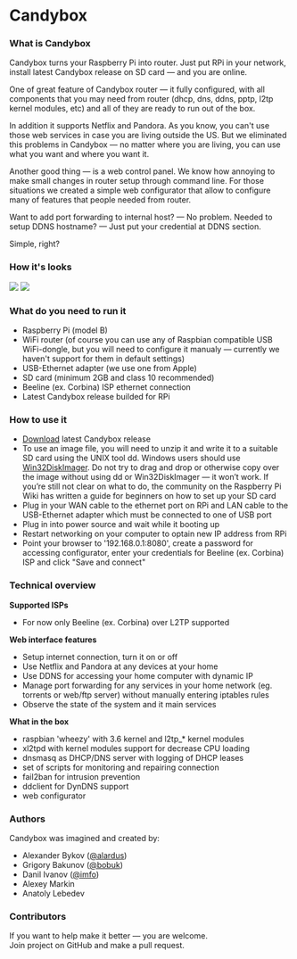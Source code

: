 Candybox
========
### What is Candybox

<p>Candybox turns your Raspberry Pi into router. Just put RPi in your network, install latest Candybox release on SD card &mdash; and you are online.</p>

<p>One of great feature of Candybox router &mdash; it fully configured, with all components that you may need from router (dhcp, dns, ddns, pptp, l2tp kernel modules, etc) and all of they are ready to run out of the box.</p>

<p>In addition it supports Netflix and Pandora. As you know, you can't use those web services in case you are living outside the US. But we eliminated this problems in Candybox &mdash; no matter where you are living, you can use what you want and where you want it.</p>

<p>Another good thing &mdash; is a web control panel. We know how annoying to make small changes in router setup through command line. For those situations we created a simple web configurator that allow to configure many of features that people needed from router. </p>

<p>Want to add port forwarding to internal host? &mdash; No problem. Needed to setup DDNS hostname? &mdash; Just put your credential at DDNS section.</p>

<p>Simple, right?</p>

<h3>
<a name="how-its-looks" class="anchor" href="#how-its-looks"><span class="octicon octicon-link"></span></a>How it's looks</h3>

<p>
<a href="http://img-fotki.yandex.ru/get/9324/7694291.6b/0_8e3ab_71311ea1_XL.png"><img src="http://img-fotki.yandex.ru/get/9324/7694291.6b/0_8e3ab_71311ea1_M.png"></a>
<a href="http://img-fotki.yandex.ru/get/9313/7694291.6b/0_8e3ac_a72a8554_XL.png"><img src="http://img-fotki.yandex.ru/get/9313/7694291.6b/0_8e3ac_a72a8554_M.png"></a>
</p>

<h3>
<a name="what-do-you-need-to-run-it" class="anchor" href="#what-do-you-need-to-run-it"><span class="octicon octicon-link"></span></a>What do you need to run it</h3>

<ul>
<li>Raspberry Pi (model B)</li>
<li>WiFi router (of course you can use any of Raspbian compatible USB WiFi-dongle, but you will need to configure it manualy &mdash; currently we haven't support for them in default settings)</li>
<li>USB-Ethernet adapter (we use one from Apple)</li>
<li>SD card (minimum 2GB and class 10 recommended)</li>
<li>Beeline (ex. Corbina) ISP ethernet connection</li>
<li>Latest Candybox release builded for RPi</li>
</ul><h3>
<a name="how-to-use-it" class="anchor" href="#how-to-use-it"><span class="octicon octicon-link"></span></a>How to use it</h3>

<ul>
<li><a href="http://bearouter.org/beta/">Download</a> latest Candybox release</li>
<li>To use an image file, you will need to unzip it and write it to a suitable SD card using the UNIX tool dd. Windows users should use <a href="http://sourceforge.net/projects/win32diskimager/">Win32DiskImager</a>. Do not try to drag and drop or otherwise copy over the image without using dd or Win32DiskImager &mdash; it won’t work. If you’re still not clear on what to do, the community on the Raspberry Pi Wiki has written a guide for beginners on how to set up your SD card</li>
<li>Plug in your WAN cable to the ethernet port on RPi and LAN cable to the USB-Ethernet adapter which must be connected to one of USB port</li>
<li>Plug in into power source and wait while it booting up</li>
<li>Restart networking on your computer to optain new IP address from RPi</li>
<li>Point your browser to '192.168.0.1:8080', create a password for accessing configurator, enter your credentials for Beeline (ex. Corbina) ISP and click "Save and connect"</li>
</ul><h3>
<a name="technical-overview" class="anchor" href="#technical-overview"><span class="octicon octicon-link"></span></a>Technical overview</h3>

<p><strong>Supported ISPs</strong></p>

<ul>
<li>For now only Beeline (ex. Corbina) over L2TP supported</li>
</ul><p><strong>Web interface features</strong></p>

<ul>
<li>Setup internet connection, turn it on or off</li>
<li>Use Netflix and Pandora at any devices at your home</li>
<li>Use DDNS for accessing your home computer with dynamic IP</li>
<li>Manage port forwarding for any services in your home network (eg. torrents or web/ftp server) without manually entering iptables rules</li>
<li>Observe the state of the system and it main services </li>
</ul><p><strong>What in the box</strong></p>

<ul>
<li>raspbian 'wheezy' with 3.6 kernel and l2tp_* kernel modules</li>
<li>xl2tpd with kernel modules support for decrease CPU loading</li>
<li>dnsmasq as DHCP/DNS server with logging of DHCP leases</li>
<li>set of scripts for monitoring and repairing connection</li>
<li>fail2ban for intrusion prevention</li>
<li>ddclient for DynDNS support </li>
<li>web configurator</li>
</ul><h3>
<a name="authors" class="anchor" href="#authors"><span class="octicon octicon-link"></span></a>Authors</h3>

<p>Candybox was imagined and created by:</p>

<ul>
<li>Alexander Bykov (<a href="https://github.com/alardus" class="user-mention">@alardus</a>)</li>
<li>Grigory Bakunov (<a href="https://github.com/bobuk" class="user-mention">@bobuk</a>)</li>
<li>Danil Ivanov (<a href="https://github.com/imfo" class="user-mention">@imfo</a>)</li>
<li>Alexey Markin</li>
<li>Anatoly Lebedev </li>
</ul>

<h3>
<a name="contributors" class="anchor" href="#contributors"><span class="octicon octicon-link"></span></a>Contributors</h3>

<p>If you want to help make it better &mdash; you are welcome.<br>
Join project on GitHub and make a pull request.</p>
